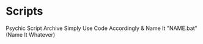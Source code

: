 # Scripts
Psychic Script Archive
Simply Use Code Accordingly & Name It "NAME.bat" (Name It Whatever)
